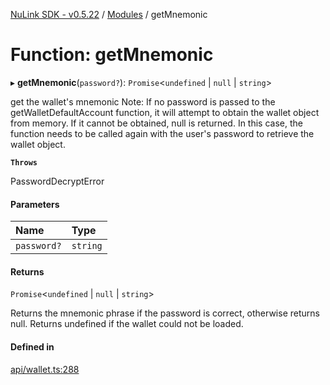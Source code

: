 [NuLink SDK - v0.5.22](../README.md) / [Modules](../modules.md) / getMnemonic

# Function: getMnemonic

▸ **getMnemonic**(`password?`): `Promise`<`undefined` \| ``null`` \| `string`\>

get the wallet's mnemonic
Note:  If no password is passed to the getWalletDefaultAccount function, it will attempt to obtain the wallet object from memory.
If it cannot be obtained, null is returned. In this case, the function needs to be called again with the user's password to retrieve the wallet object.

**`Throws`**

PasswordDecryptError

#### Parameters

| Name | Type |
| :------ | :------ |
| `password?` | `string` |

#### Returns

`Promise`<`undefined` \| ``null`` \| `string`\>

Returns the mnemonic phrase if the password is correct, otherwise returns null. Returns undefined if the wallet could not be loaded.

#### Defined in

[api/wallet.ts:288](https://github.com/NuLink-network/nulink-sdk/blob/d9e8f81/src/api/wallet.ts#L288)
